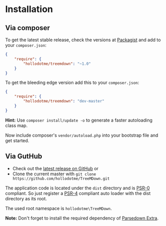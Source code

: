 # Installation

## Via composer

To get the latest stable release, check the versions at [Packagist](http://packagist.org/hollodotme/treemdown) and add to your `composer.json`:

```json
{
	"require": {
		"hollodotme/treemdown": "~1.0"
	}
}
```

To get the bleeding edge version add this to your `composer.json`:

```json
{
	"require": {
		"hollodotme/treemdown": "dev-master"
	}
}
```

**Hint:** Use `composer install/update -o` to generate a faster autoloading class map.

Now include composer's `vendor/autoload.php` into your bootstrap file and get started.

## Via GutHub

 * Check out the [latest release on GitHub](https://github.com/hollodotme/TreeMDown/releases/latest) or
 * Clone the current master with `git clone https://github.com/hollodotme/TreeMDown.git`

The application code is located under the `dist` directory and is [PSR-0](http://www.php-fig.org/psr/psr-0/) compliant.
So just register a [PSR-4](http://www.php-fig.org/psr/psr-4/) compliant auto loader with the dist directory as its root.

The used root namespace is `hollodotme\TreeMDown`.

**Note:** Don't forget to install the required dependency of [Parsedown Extra](https://github.com/erusev/parsedown-extra).

